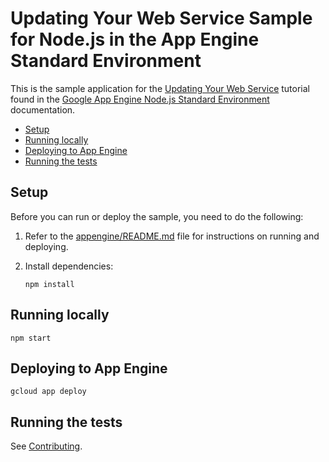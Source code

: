 # Updating Your Web Service Sample for Node.js in the App Engine Standard Environment

This is the sample application for the
[Updating Your Web Service][tutorial]
tutorial found in the [Google App Engine Node.js Standard Environment][appengine]
documentation.

* [Setup](#setup)
* [Running locally](#running-locally)
* [Deploying to App Engine](#deploying-to-app-engine)
* [Running the tests](#running-the-tests)

## Setup

Before you can run or deploy the sample, you need to do the following:

1.  Refer to the [appengine/README.md][readme] file for instructions on
    running and deploying.
1.  Install dependencies:

        npm install

## Running locally

    npm start

## Deploying to App Engine

    gcloud app deploy

## Running the tests

See [Contributing][contributing].

[appengine]: https://cloud.google.com/appengine/docs/standard/nodejs
[tutorial]: https://cloud.google.com/appengine/docs/standard/nodejs/building-app/updating-web-service
[readme]: ../../README.md
[contributing]: https://github.com/GoogleCloudPlatform/nodejs-docs-samples/blob/master/CONTRIBUTING.md
